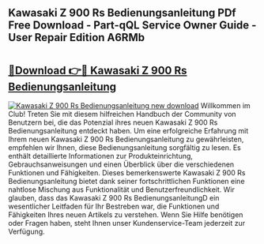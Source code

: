 ## Kawasaki Z 900 Rs Bedienungsanleitung PDf Free Download - Part-qQL Service Owner Guide - User Repair Edition A6RMb

# <h2><a href="http://df1rz5.blite.top/?on=Kawasaki+Z+900+Rs+Bedienungsanleitung">🔗Download 👉🔴 Kawasaki Z 900 Rs Bedienungsanleitung</a></h2>

[![Kawasaki Z 900 Rs Bedienungsanleitung new download](https://i.imgur.com/lujVjoI.png)](http://df1rz5.blite.top/?on=Kawasaki+Z+900+Rs+Bedienungsanleitung)
Willkommen im Club! Treten Sie mit diesem hilfreichen Handbuch der Community von Benutzern bei, die das Potenzial ihres neuen Kawasaki Z 900 Rs Bedienungsanleitung entdeckt haben. Um eine erfolgreiche Erfahrung mit Ihrem neuen Kawasaki Z 900 Rs Bedienungsanleitung zu gewährleisten, empfehlen wir Ihnen, diese Bedienungsanleitung sorgfältig zu lesen. Es enthält detaillierte Informationen zur Produkteinrichtung, Gebrauchsanweisungen und einen Überblick über die verschiedenen Funktionen und Fähigkeiten. Dieses bemerkenswerte Kawasaki Z 900 Rs Bedienungsanleitung bietet dank seiner fortschrittlichen Funktionen eine nahtlose Mischung aus Funktionalität und Benutzerfreundlichkeit. Wir glauben, dass das Kawasaki Z 900 Rs BedienungsanleitungD ein wesentlicher Leitfaden für Ihr Bestreben war, die Funktionen und Fähigkeiten Ihres neuen Artikels zu verstehen. Wenn Sie Hilfe benötigen oder Fragen haben, steht Ihnen unser Kundenservice-Team jederzeit zur Verfügung.
